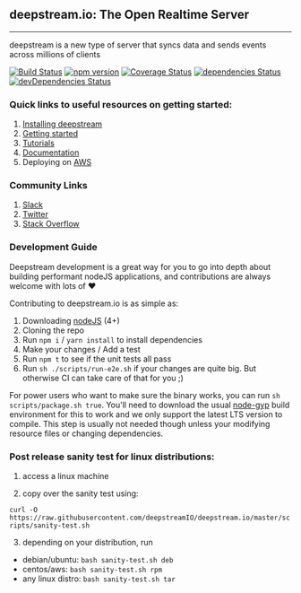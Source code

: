 ## deepstream.io: The Open Realtime Server
----------------------------------------------
deepstream is a new type of server that syncs data and sends events across millions of clients

[![Build Status](https://travis-ci.org/deepstreamIO/deepstream.io.svg?branch=master)](https://travis-ci.org/deepstreamIO/deepstream.io) [![npm version](https://badge.fury.io/js/deepstream.io.svg)](http://badge.fury.io/js/deepstream.io) [![Coverage Status](https://coveralls.io/repos/github/deepstreamIO/deepstream.io/badge.svg?branch=master)](https://coveralls.io/github/deepstreamIO/deepstream.io?branch=master) [![dependencies Status](https://david-dm.org/deepstreamIO/deepstream.io/status.svg)](https://david-dm.org/deepstreamIO/deepstream.io) [![devDependencies Status](https://david-dm.org/deepstreamIO/deepstream.io/dev-status.svg)](https://david-dm.org/deepstreamIO/deepstream.io?type=dev)

### Quick links to useful resources on getting started:

1. [Installing deepstream](https://deepstream.io/install/)
2. [Getting started](https://deepstream.io/tutorials/core/getting-started-quickstart/)
3. [Tutorials](https://deepstream.io/tutorials/)
4. [Documentation](https://deepstream.io/docs/)
5. Deploying on [AWS](https://www.youtube.com/watch?v=VN_qI8a6H34)

### Community Links

1. [Slack](https://deepstreamio-slack.herokuapp.com/)
2. [Twitter](https://twitter.com/deepstreamHub)
3. [Stack Overflow](https://stackoverflow.com/questions/tagged/deepstream.io)

### Development Guide

Deepstream development is a great way for you to go into depth about building performant nodeJS applications, and contributions are always welcome with lots of ❤

Contributing to deepstream.io is as simple as:

1. Downloading [nodeJS](https://nodejs.org/en/) (4+)
2. Cloning the repo
3. Run `npm i` / `yarn install` to install dependencies
4. Make your changes / Add a test
5. Run `npm t` to see if the unit tests all pass
6. Run `sh ./scripts/run-e2e.sh` if your changes are quite big. But otherwise CI can take care of that for you ;)

For power users who want to make sure the binary works, you can run `sh scripts/package.sh true`. You'll need to download the usual [node-gyp](https://github.com/nodejs/node-gyp) build environment for this to work and we only support the latest LTS version to compile. This step is usually not needed though unless your modifying resource files or changing dependencies.

### Post release sanity test for linux distributions:

1. access a linux machine

2. copy over the sanity test using:

`curl -O https://raw.githubusercontent.com/deepstreamIO/deepstream.io/master/scripts/sanity-test.sh`

3. depending on your distribution, run

- debian/ubuntu: `bash sanity-test.sh deb`
- centos/aws: `bash sanity-test.sh rpm`
- any linux distro: `bash sanity-test.sh tar`

